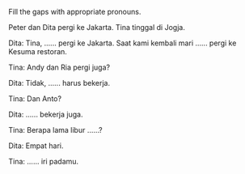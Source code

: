 Fill the gaps with appropriate pronouns.

Peter dan Dita pergi ke Jakarta. Tina tinggal di Jogja.

Dita: Tina, ...... pergi ke Jakarta. Saat kami kembali mari ...... pergi ke Kesuma restoran.

Tina: Andy dan Ria pergi juga?

Dita: Tidak, ...... harus bekerja.

Tina: Dan Anto?

Dita: ...... bekerja juga.

Tina: Berapa lama libur ......?

Dita: Empat hari.

Tina: ...... iri padamu.

